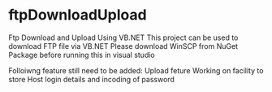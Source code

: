 # ftpDownloadUpload
Ftp Download and Upload Using VB.NET
This project can be used to download FTP file via VB.NET
Please download WinSCP from NuGet Package before running this in visual studio

Folloiwng feature still need to be added:
Upload feture
Working on facility to store Host login details and incoding of password
